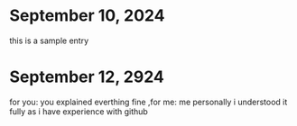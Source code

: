 # September 10, 2024

this is a sample entry

# September 12, 2924

for you: you explained everthing fine
,for me: me personally i understood it fully as i have experience with github
